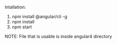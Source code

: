 Intallation:
1. npm install @angular/cli -g
2. npm install
3. npm start


NOTE: File that is usable is inside angular4 directory 
